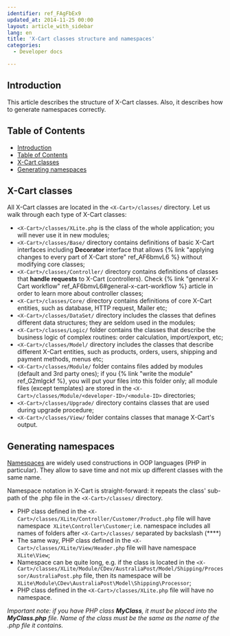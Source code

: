 ```yaml
---
identifier: ref_FAgFbEx9
updated_at: 2014-11-25 00:00
layout: article_with_sidebar
lang: en
title: 'X-Cart classes structure and namespaces'
categories:
  - Developer docs

---
```



## Introduction

This article describes the structure of X-Cart classes. Also, it describes how to generate namespaces correctly.

## Table of Contents

*   [Introduction](#introduction)
*   [Table of Contents](#table-of-contents)
*   [X-Cart classes](#x-cart-classes)
*   [Generating namespaces](#generating-namespaces)

## X-Cart classes

All X-Cart classes are located in the `<X-Cart>/classes/` directory. Let us walk through each type of X-Cart classes:

*   `<X-Cart>/classes/XLite.php` is the class of the whole application; you will never use it in new modules;
*   `<X-Cart>/classes/Base/` directory contains definitions of basic X-Cart interfaces including **Decorator** interface that allows {% link "applying changes to every part of X-Cart store" ref_AF6bmvL6 %} without modifying core classes;
*   `<X-Cart>/classes/Controller/` directory contains definitions of classes that **handle requests** to X-Cart (controllers). Check {% link "general X-Cart workflow" ref_AF6bmvL6#general-x-cart-workflow %} article in order to learn more about controller classes;
*   `<X-Cart>/classes/Core/` directory contains definitions of core X-Cart entities, such as database, HTTP request, Mailer etc;
*   `<X-Cart>/classes/DataSet/` directory includes the classes that defines different data structures; they are seldom used in the modules;
*   `<X-Cart>/classes/Logic/` folder contains the classes that describe the business logic of complex routines: order calculation, import/export, etc;
*   `<X-Cart>/classes/Model/` directory includes the classes that describe different X-Cart entities, such as products, orders, users, shipping and payment methods, menus etc;
*   `<X-Cart>/classes/Module/` folder contains files added by modules (default and 3rd party ones); if you {% link "write the module" ref_G2mlgckf %}, you will put your files into this folder only; all module files (except templates) are stored in the `<X-Cart>/classes/Module/<developer-ID>/<module-ID>` directories;
*   `<X-Cart>/classes/Upgrade/` directory contains classes that are used during upgrade procedure;
*   `<X-Cart>/classes/View/` folder contains classes that manage X-Cart's output.

## Generating namespaces

[Namespaces](http://php.net/manual/en/language.namespaces.php) are widely used constructions in OOP languages (PHP in particular). They allow to save time and not mix up different classes with the same name.

Namespace notation in X-Cart is straight-forward: it repeats the class' sub-path of the .php file in the `<X-Cart>/classes/` directory.

*   PHP class defined in the `<X-Cart>/classes/XLite/Controller/Customer/Product.php` file will have namespace` XLite\Controller\Customer`; i.e. namespace includes all names of folders after `<X-Cart>/classes/` separated by backslash (**\**)
*   The same way, PHP class defined in the `<X-Cart>/classes/XLite/View/Header.php` file will have namespace `XLite\View`;
*   Namespace can be quite long, e.g. if the class is located in the `<X-Cart>/classes/XLite/Module/CDev/AustraliaPost/Model/Shipping/Processor/AustraliaPost.php` file, then its namespace will be `XLite\Module\CDev\AustraliaPost\Model\Shipping\Processor`;
*   PHP class defined in the `<X-Cart>/classes/XLite.php` file will have no namespace.

_Important note: if you have PHP class **MyClass**, it must be placed into the **MyClass.php** file. Name of the class must be the same as the name of the .php file it contains._